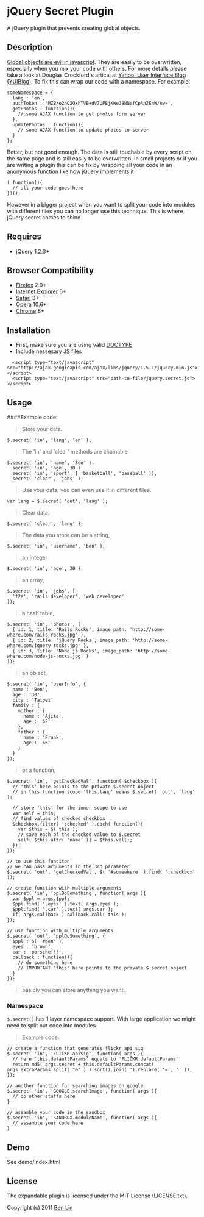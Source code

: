 # jQuery Secret Plugin

A jQuery plugin that prevents creating global objects.

## Description

[Global objects are evil in javascript](http://bit.ly/e6DUOi). They are easily to be overwritten, especially when you mix your code with others. For more details please take a look at Douglas Crockford's artical at [Yahoo! User Interface Blog (YUIBlog)](http://yuiblog.com/blog/2006/06/01/global-domination/). To fix this can wrap our code with a namespace. For example:

    someNamespace = {
      lang : 'en',
      authToken : 'MZB/o2hQ2OxhTVB+dV7UPEjKWeJBNNefCpAn2EnW/Aw=',
      getPhotos : function(){
        // some AJAX function to get photos form server
      },
      updatePhotos : function(){
        // some AJAX function to update photos to server
      }
    };

Better, but not good enough. The data is still touchable by every script on the same page and is still easily to be overwritten. In small projects or if you are writing a plugin this can be fix by wrapping all your code in an anonymous function like how jQuery implements it

    ( function(){
      // all your code goes here
    })();

However in a bigger project when you want to split your code into modules with different files you can no longer use this technique. This is where jQuery.secret comes to shine.

## Requires
  - jQuery 1.2.3+

## Browser Compatibility
  - [Firefox](http://mzl.la/RNaI) 2.0+
  - [Internet Explorer](http://bit.ly/9fMgIQ) 6+
  - [Safari](http://bit.ly/gMhzVR) 3+
  - [Opera](http://bit.ly/fWJzaC) 10.6+
  - [Chrome](http://bit.ly/ePHvYZ) 8+

## Installation
  - First, make sure you are using valid [DOCTYPE](http://bit.ly/hQK1Rk)
  - Include nessesary JS files

<!-- -->

      <script type="text/javascript" src="http://ajax.googleapis.com/ajax/libs/jquery/1.5.1/jquery.min.js"></script>
      <script type="text/javascript" src="path-to-file/jquery.secret.js"></script>

## Usage

####Example code:

> Store your data.
    
    $.secret( 'in', 'lang', 'en' );
    
> The 'in' and 'clear' methods are chainable
    
    $.secret( 'in', 'name', 'Ben' ).
      secret( 'in', 'age', 30 ).
      secret( 'in', 'sport', [ 'basketball', 'baseball' ]),
      secret( 'clear', 'jobs' );
      
> Use your data; you can even use it in different files.
    
    var lang = $.secret( 'out', 'lang' );
    
> Clear data.
    
    $.secret( 'clear', 'lang' );
    
> The data you store can be a string,
    
    $.secret( 'in', 'username', 'ben' );
    
> an integer

    $.secret( 'in', 'age', 30 );
    
> an array,
    
    $.secret( 'in', 'jobs', [
      'f2e', 'rails developer', 'web developer'
    ]);
    
> a hash table,
    
    $.secret( 'in', 'photos', [
      { id: 1, title: 'Rails Rocks', image_path: 'http://some-where.com/rails-rocks.jpg' },
      { id: 2, title: 'jQuery Rocks', image_path: 'http://some-where.com/jquery-rocks.jpg' },
      { id: 3, title: 'Node.js Rocks', image_path: 'http://some-where.com/node-js-rocks.jpg' }
    ]);
    
> an object,
    
    $.secret( 'in', 'userInfo', {
      name : 'Ben',
      age : '30',
      city : 'Taipei'
      family : {
        mother : {
          name : 'Ajita',
          age : '62'
        },
        father : {
          name : 'Frank',
          age : '66'
        }
      }
    });
    
> or a function,
    
    $.secret( 'in', 'getCheckedVal', function( $checkbox ){
      // 'this' here points to the private $.secret object
      // in this function scope 'this.lang' means $.secret( 'out', 'lang' );
      
      // store 'this' for the inner scope to use
      var self = this;
      // find values of checked checkbox
      $checkbox.filter( ':checked' ).each( function(){
        var $this = $( this );
        // save each of the checked value to $.secret
        self[ $this.attr( 'name' )] = $this.val();
      });
    });
    
    // to use this funciton
    // we can pass arguments in the 3rd parameter
    $.secret( 'out', 'getCheckedVal', $( '#somewhere' ).find( ':checkbox' ));
    
    // create function with multiple arguments
    $.secret( 'in', 'pplDoSomething', function( args ){
      var $ppl = args.$ppl;
      $ppl.find( '.eyes' ).text( args.eyes );
      $ppl.find( '.car' ).text( args.car );
      if( args.callback ) callback.call( this );
    });
    
    // use function with multiple arguments
    $.secret( 'out', 'pplDoSomething', {
      $ppl : $( '#ben' ),
      eyes : 'brown',
      car : 'porsche!!!',
      callback : function(){
        // do something here
        // IMPORTANT 'this' here points to the private $.secret object
      }
    });
    
> basicly you can store anything you want.

### Namespace
`$.secret()` has 1 layer namespace support. With large application we might need to split our code into modules.
> Example code: 
    
    // create a function that generates flickr api sig
    $.secret( 'in', 'FLICKR.apiSig', function( args ){
      // here 'this.defaultParams' equals to 'FLICKR.defaultParams'
      return md5( args.secret + this.defaultParams.concat( args.extraParams.split( "&" ) ).sort().join('').replace( '=', '' ));
    });
    
    // another function for searching images on google
    $.secret( 'in', 'GOOGLE.searchImage', function( args ){
      // do other stuffs here
    }
    
    // assamble your code in the sandbox
    $.secret( 'in', 'SANDBOX.moduleName', function( args ){
      // assamble your code here
    }

## Demo
See demo/index.html

## License

The expandable plugin is licensed under the MIT License (LICENSE.txt).

Copyright (c) 2011 [Ben Lin](http://dreamerslab.com)